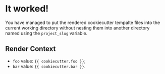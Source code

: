 # It worked!

You have managed to put the rendered cookiecutter tempalte files
into the current working directory without nesting them into another directory
named using the `project_slug` variable.

## Render Context

- `foo` value: `{{ cookiecutter.foo }}`;
- `bar` value: `{{ cookiecutter.bar }}`.

